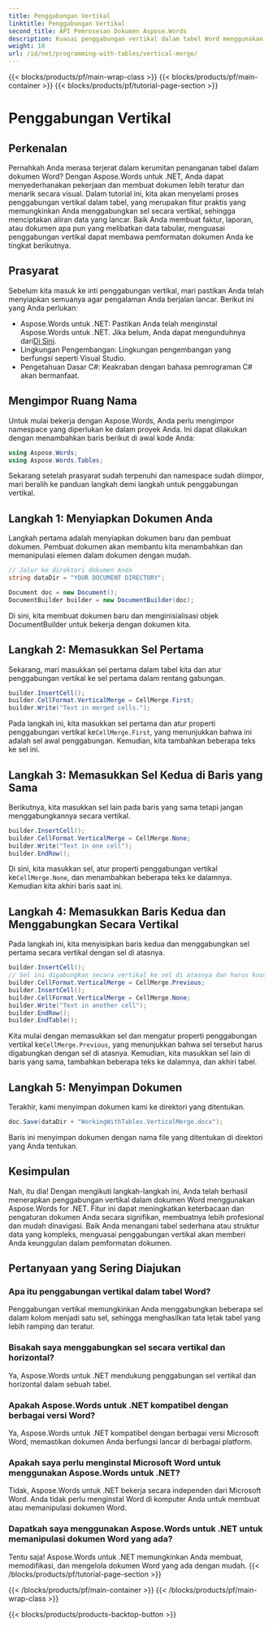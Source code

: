 ```yaml
---
title: Penggabungan Vertikal
linktitle: Penggabungan Vertikal
second_title: API Pemrosesan Dokumen Aspose.Words
description: Kuasai penggabungan vertikal dalam tabel Word menggunakan Aspose.Words untuk .NET dengan panduan terperinci ini. Pelajari petunjuk langkah demi langkah untuk pemformatan dokumen profesional.
weight: 10
url: /id/net/programming-with-tables/vertical-merge/
---
```


{{< blocks/products/pf/main-wrap-class >}}
{{< blocks/products/pf/main-container >}}
{{< blocks/products/pf/tutorial-page-section >}}

# Penggabungan Vertikal

## Perkenalan

Pernahkah Anda merasa terjerat dalam kerumitan penanganan tabel dalam dokumen Word? Dengan Aspose.Words untuk .NET, Anda dapat menyederhanakan pekerjaan dan membuat dokumen lebih teratur dan menarik secara visual. Dalam tutorial ini, kita akan menyelami proses penggabungan vertikal dalam tabel, yang merupakan fitur praktis yang memungkinkan Anda menggabungkan sel secara vertikal, sehingga menciptakan aliran data yang lancar. Baik Anda membuat faktur, laporan, atau dokumen apa pun yang melibatkan data tabular, menguasai penggabungan vertikal dapat membawa pemformatan dokumen Anda ke tingkat berikutnya.

## Prasyarat

Sebelum kita masuk ke inti penggabungan vertikal, mari pastikan Anda telah menyiapkan semuanya agar pengalaman Anda berjalan lancar. Berikut ini yang Anda perlukan:

-  Aspose.Words untuk .NET: Pastikan Anda telah menginstal Aspose.Words untuk .NET. Jika belum, Anda dapat mengunduhnya dari[Di Sini](https://releases.aspose.com/words/net/).
- Lingkungan Pengembangan: Lingkungan pengembangan yang berfungsi seperti Visual Studio.
- Pengetahuan Dasar C#: Keakraban dengan bahasa pemrograman C# akan bermanfaat.

## Mengimpor Ruang Nama

Untuk mulai bekerja dengan Aspose.Words, Anda perlu mengimpor namespace yang diperlukan ke dalam proyek Anda. Ini dapat dilakukan dengan menambahkan baris berikut di awal kode Anda:

```csharp
using Aspose.Words;
using Aspose.Words.Tables;
```

Sekarang setelah prasyarat sudah terpenuhi dan namespace sudah diimpor, mari beralih ke panduan langkah demi langkah untuk penggabungan vertikal.

## Langkah 1: Menyiapkan Dokumen Anda

Langkah pertama adalah menyiapkan dokumen baru dan pembuat dokumen. Pembuat dokumen akan membantu kita menambahkan dan memanipulasi elemen dalam dokumen dengan mudah.

```csharp
// Jalur ke direktori dokumen Anda
string dataDir = "YOUR DOCUMENT DIRECTORY";

Document doc = new Document();
DocumentBuilder builder = new DocumentBuilder(doc);
```

Di sini, kita membuat dokumen baru dan menginisialisasi objek DocumentBuilder untuk bekerja dengan dokumen kita.

## Langkah 2: Memasukkan Sel Pertama

Sekarang, mari masukkan sel pertama dalam tabel kita dan atur penggabungan vertikal ke sel pertama dalam rentang gabungan.

```csharp
builder.InsertCell();
builder.CellFormat.VerticalMerge = CellMerge.First;
builder.Write("Text in merged cells.");
```

 Pada langkah ini, kita masukkan sel pertama dan atur properti penggabungan vertikal ke`CellMerge.First`, yang menunjukkan bahwa ini adalah sel awal penggabungan. Kemudian, kita tambahkan beberapa teks ke sel ini.

## Langkah 3: Memasukkan Sel Kedua di Baris yang Sama

Berikutnya, kita masukkan sel lain pada baris yang sama tetapi jangan menggabungkannya secara vertikal.

```csharp
builder.InsertCell();
builder.CellFormat.VerticalMerge = CellMerge.None;
builder.Write("Text in one cell");
builder.EndRow();
```

 Di sini, kita masukkan sel, atur properti penggabungan vertikal ke`CellMerge.None`, dan menambahkan beberapa teks ke dalamnya. Kemudian kita akhiri baris saat ini.

## Langkah 4: Memasukkan Baris Kedua dan Menggabungkan Secara Vertikal

Pada langkah ini, kita menyisipkan baris kedua dan menggabungkan sel pertama secara vertikal dengan sel di atasnya.

```csharp
builder.InsertCell();
// Sel ini digabungkan secara vertikal ke sel di atasnya dan harus kosong.
builder.CellFormat.VerticalMerge = CellMerge.Previous;
builder.InsertCell();
builder.CellFormat.VerticalMerge = CellMerge.None;
builder.Write("Text in another cell");
builder.EndRow();
builder.EndTable();
```

 Kita mulai dengan memasukkan sel dan mengatur properti penggabungan vertikal ke`CellMerge.Previous`, yang menunjukkan bahwa sel tersebut harus digabungkan dengan sel di atasnya. Kemudian, kita masukkan sel lain di baris yang sama, tambahkan beberapa teks ke dalamnya, dan akhiri tabel.

## Langkah 5: Menyimpan Dokumen

Terakhir, kami menyimpan dokumen kami ke direktori yang ditentukan.

```csharp
doc.Save(dataDir + "WorkingWithTables.VerticalMerge.docx");
```

Baris ini menyimpan dokumen dengan nama file yang ditentukan di direktori yang Anda tentukan.

## Kesimpulan

Nah, itu dia! Dengan mengikuti langkah-langkah ini, Anda telah berhasil menerapkan penggabungan vertikal dalam dokumen Word menggunakan Aspose.Words for .NET. Fitur ini dapat meningkatkan keterbacaan dan pengaturan dokumen Anda secara signifikan, membuatnya lebih profesional dan mudah dinavigasi. Baik Anda menangani tabel sederhana atau struktur data yang kompleks, menguasai penggabungan vertikal akan memberi Anda keunggulan dalam pemformatan dokumen.

## Pertanyaan yang Sering Diajukan

### Apa itu penggabungan vertikal dalam tabel Word?
Penggabungan vertikal memungkinkan Anda menggabungkan beberapa sel dalam kolom menjadi satu sel, sehingga menghasilkan tata letak tabel yang lebih ramping dan teratur.

### Bisakah saya menggabungkan sel secara vertikal dan horizontal?
Ya, Aspose.Words untuk .NET mendukung penggabungan sel vertikal dan horizontal dalam sebuah tabel.

### Apakah Aspose.Words untuk .NET kompatibel dengan berbagai versi Word?
Ya, Aspose.Words untuk .NET kompatibel dengan berbagai versi Microsoft Word, memastikan dokumen Anda berfungsi lancar di berbagai platform.

### Apakah saya perlu menginstal Microsoft Word untuk menggunakan Aspose.Words untuk .NET?
Tidak, Aspose.Words untuk .NET bekerja secara independen dari Microsoft Word. Anda tidak perlu menginstal Word di komputer Anda untuk membuat atau memanipulasi dokumen Word.

### Dapatkah saya menggunakan Aspose.Words untuk .NET untuk memanipulasi dokumen Word yang ada?
Tentu saja! Aspose.Words untuk .NET memungkinkan Anda membuat, memodifikasi, dan mengelola dokumen Word yang ada dengan mudah.
{{< /blocks/products/pf/tutorial-page-section >}}

{{< /blocks/products/pf/main-container >}}
{{< /blocks/products/pf/main-wrap-class >}}

{{< blocks/products/products-backtop-button >}}
